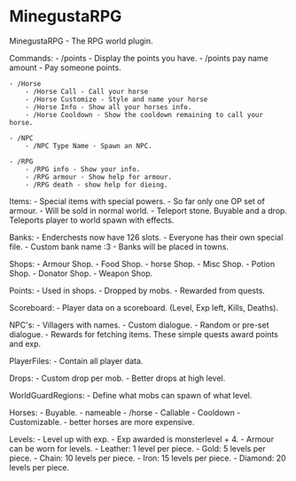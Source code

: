 MinegustaRPG
============

MinegustaRPG - The RPG world plugin.

Commands:
	- /points - Display the points you have.
		- /points pay name amount - Pay someone points.
		
	- /Horse
		- /Horse Call - Call your horse
		- /Horse Customize - Style and name your horse
		- /Horse Info - Show all your horses info.
		- /Horse Cooldown - Show the cooldown remaining to call your horse.
		
	- /NPC
		- /NPC Type Name - Spawn an NPC.
		
	- /RPG
		- /RPG info - Show your info.
		- /RPG armour - Show help for armour.
		- /RPG death - show help for dieing.

Items:
	- Special items with special powers.
	- So far only one OP set of armour.
	- Will be sold in normal world.
	- Teleport stone. Buyable and a drop. Teleports player to world spawn with effects.

Banks:
	- Enderchests now have 126 slots. 
	- Everyone has their own special file.
	- Custom bank name :3
	- Banks will be placed in towns.

Shops:
	- Armour Shop.
	- Food Shop.
	- horse Shop.
	- Misc Shop.
	- Potion Shop.
	- Donator Shop.
	- Weapon Shop.

Points:
	- Used in shops.
	- Dropped by mobs.
	- Rewarded from quests.
	
Scoreboard:
	- Player data on a scoreboard. (Level, Exp left, Kills, Deaths).

NPC's:
	- Villagers with names. 
	- Custom dialogue. 
	- Random or pre-set dialogue.
	- Rewards for fetching items. These simple quests award points and exp.
	
PlayerFiles:
	- Contain all player data. 
	
Drops:
	- Custom drop per mob.
	- Better drops at high level.
	
WorldGuardRegions:
	- Define what mobs can spawn of what level.

Horses:
	- Buyable.
	- nameable
	- /horse
	- Callable
	- Cooldown
	- Customizable.
	- better horses are more expensive.

Levels:
	- Level up with exp.
	- Exp awarded is monsterlevel + 4.
	- Armour can be worn for levels.
		- Leather: 1 level per piece.
		- Gold: 5 levels per piece.
		- Chain: 10 levels per piece.
		- Iron: 15 levels per piece.
		- Diamond: 20 levels per piece.
